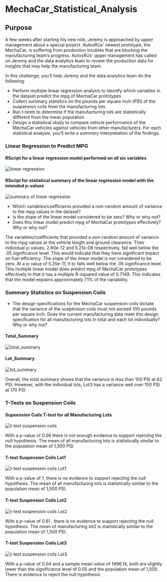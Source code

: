 # MechaCar_Statistical_Analysis

## Purpose

A few weeks after starting his new role, Jeremy is approached by upper management about a special project. AutosRUs’ newest prototype, the MechaCar, is suffering from production troubles that are blocking the manufacturing team’s progress. AutosRUs’ upper management has called on Jeremy and the data analytics team to review the production data for insights that may help the manufacturing team.

In this challenge, you’ll help Jeremy and the data analytics team do the following:

- Perform multiple linear regression analysis to identify which variables in the dataset predict the mpg of MechaCar prototypes
- Collect summary statistics on the pounds per square inch (PSI) of the suspension coils from the manufacturing lots
- Run t-tests to determine if the manufacturing lots are statistically different from the mean population
- Design a statistical study to compare vehicle performance of the MechaCar vehicles against vehicles from other manufacturers. For each statistical analysis, you’ll write a summary interpretation of the findings.

### Linear Regression to Predict MPG

#### RScript for a linear regression model performed on all six variables

![linear regression](https://user-images.githubusercontent.com/100816778/176944635-d46a229a-c026-4918-9b7d-412c52ecd0fe.png)

#### RScript for statistical summary of the linear regression model with the intended p-values

![summary of linear regression](https://user-images.githubusercontent.com/100816778/176944688-4e7a22c4-23ca-472a-bbed-14477fe5533c.png)

- Which variables/coefficients provided a non-random amount of variance to the mpg values in the dataset?
- Is the slope of the linear model considered to be zero? Why or why not?
- Does this linear model predict mpg of MechaCar prototypes effectively? Why or why not?

The variables/coefficients that provided a non-random amount of variance to the mpg values ar the vehicle length and ground clearance. Their individual p-values, 2.60e-12 and 5.21e-08 respectively, fall well below the .05 significance level. This would indicate that they have significant impact on fuel efficiency. The slope of the linear model is not considered to be zero. At a p-value of 5.35e-11, it to falls well below the .05 significance level. This multiple linear model does predict mpg of MechaCar prototypes effectively in that it has a multiple R-squared value of 0.7149. This indicates that the model explains approximately 71% of the variability.

### Summary Statistics on Suspension Coils

- The design specifications for the MechaCar suspension coils dictate that the variance of the suspension coils must not exceed 100 pounds per square inch. Does the current manufacturing data meet this design specification for all manufacturing lots in total and each lot individually? Why or why not?

#### Total_Summary
![total_summary](https://user-images.githubusercontent.com/100816778/176962176-79fa3b3b-bfc6-41a8-8432-64d91d386597.png)
#### Lot_Summary
![lot_summary](https://user-images.githubusercontent.com/100816778/176962193-053b750e-db6e-4e5c-9dcc-9f4b76bca261.png)

Overall, the total summary shows that the variance is less than 100 PSI at 62 PSI. However, with the individual lots, Lot3 has a variance well over 100 PSI at 170 PSI.

### T-Tests on Suspension Coils

#### Supsension Coils T-test for all Manufacturing Lots
![t-test suspension coils](https://user-images.githubusercontent.com/100816778/176976030-b7b1e032-f8e8-4419-bfdd-2f032c0d701f.png)

With a p-value of 0.06 there is not enough evidence to support rejecting the null hypothesis. The mean of all manufacturing lots is statistically similar to the population mean of 1,500 PSI.

#### T-test Suspension Coils Lot1
![t-test suspension coils Lot1](https://user-images.githubusercontent.com/100816778/176976046-ff5d073a-29e0-48c5-9238-93a74a96bde7.png)

With a p-value of 1, there is no evidence to support rejecting the null hypothesis. The mean of all manufacturing lots is statistically similar to the population mean of 1,500 PSI.

#### T-test Suspension Coils Lot2
![t-test suspension coils Lot2](https://user-images.githubusercontent.com/100816778/176976060-67801cbe-9a49-4950-9831-a7a1f53f9c80.png)

With a p-value of 0.61 , there is no evidence to support rejecting the null hypothesis. The mean of manufacturing lot2 is statistically similar to the population mean of 1,500 PSI.

#### T-test Suspension Coils Lot3
![t-test suspension coils Lot3](https://user-images.githubusercontent.com/100816778/176976070-83d92bff-c69e-44cb-bd80-0113800789a1.png)

With a p-value of 0.04 and a sample mean value of 1496.14, both are slightly lower than the significance level of 0.05 and the population mean of 1,500. There is evidence to reject the null hypothesis.
